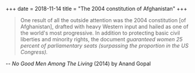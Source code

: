 +++
date = 2018-11-14
title = "The 2004 constitution of Afghanistan"
+++

> One result of all the outside attention was the 2004 constitution [of
> Afghanistan], drafted with heavy Western input and hailed as one of the world's
> most progressive. In addition to protecting basic civil liberties and minority
> rights, the document *guaranteed women 25 percent of parliamentary seats
> (surpassing the proportion in the US Congress).*

-- *No Good Men Among The Living* (2014) by Anand Gopal
